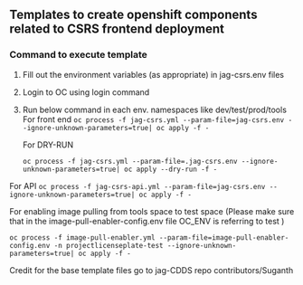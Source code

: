 ## Templates to create openshift components related to CSRS frontend deployment

### Command to execute template
1) Fill out the environment variables (as appropriate) in jag-csrs.env files
2) Login to OC using login command
3) Run below command in each env. namespaces like dev/test/prod/tools
 For front end
   ``oc process -f jag-csrs.yml --param-file=jag-csrs.env --ignore-unknown-parameters=true| oc apply -f -``

   For DRY-RUN

   ``oc process -f jag-csrs.yml --param-file=.jag-csrs.env --ignore-unknown-parameters=true| oc apply --dry-run -f -``

 For API
   ``oc process -f jag-csrs-api.yml --param-file=jag-csrs.env --ignore-unknown-parameters=true| oc apply -f -``

  For enabling image pulling from tools space to test space
  (Please make sure that in the image-pull-enabler-config.env file OC_ENV is referring to test )

  ``oc process -f image-pull-enabler.yml --param-file=image-pull-enabler-config.env -n projectlicenseplate-test --ignore-unknown-parameters=true| oc apply -f - `` 

   Credit for the base template files go to jag-CDDS repo contributors/Suganth
